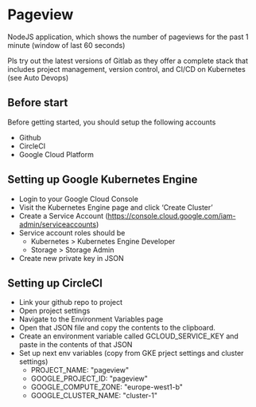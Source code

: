 # Pageview

NodeJS application, which shows the number of pageviews for the past 1 minute (window of last 60 seconds)

Pls try out the latest versions of Gitlab as they offer a complete stack that includes project management, version control, and CI/CD on Kubernetes (see Auto Devops)

## Before start

Before getting started, you should setup the following accounts

- Github
- CircleCI
- Google Cloud Platform

## Setting up Google Kubernetes Engine

- Login to your Google Cloud Console
- Visit the Kubernetes Engine page and click ‘Create Cluster’
- Create a Service Account (https://console.cloud.google.com/iam-admin/serviceaccounts)
- Service account roles should be
  - Kubernetes > Kubernetes Engine Developer
  - Storage > Storage Admin
- Create new private key in JSON

## Setting up CircleCI

- Link your github repo to project
- Open project settings
- Navigate to the Environment Variables page
- Open that JSON file and copy the contents to the clipboard.
- Create an environment variable called GCLOUD_SERVICE_KEY and paste in the contents of that JSON
- Set up next env variables (copy from GKE prject settings and cluster settings)
  - PROJECT_NAME: "pageview"
  - GOOGLE_PROJECT_ID: "pageview"
  - GOOGLE_COMPUTE_ZONE: "europe-west1-b"
  - GOOGLE_CLUSTER_NAME: "cluster-1"
